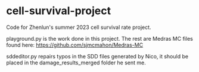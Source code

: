 # cell-survival-project
Code for Zhenlun's summer 2023 cell survival rate project.

playground.py is the work done in this project. The rest are Medras MC files found here: https://github.com/sjmcmahon/Medras-MC

sddeditor.py repairs typos in the SDD files generated by Nico, it should be placed in the damage_results_merged folder he sent me.
